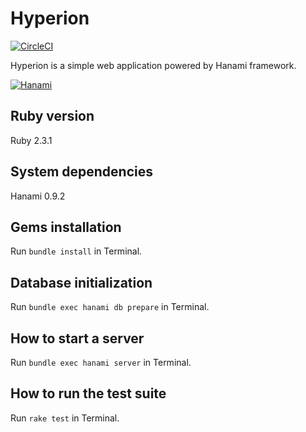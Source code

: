# Hyperion

[![CircleCI](https://circleci.com/gh/mzelenyuk/Hyperion.svg?style=svg&circle-token=58bd66ec02f0524e60393a7d3afe330bd556c9b4)](https://circleci.com/gh/mzelenyuk/Hyperion)

Hyperion is a simple web application powered by Hanami framework.

[![Hanami](http://hanamirb.org/images/logo.png)](http://hanamirb.org/)

## Ruby version

Ruby 2.3.1

## System dependencies

Hanami 0.9.2

## Gems installation

Run `bundle install` in Terminal.

## Database initialization

Run `bundle exec hanami db prepare` in Terminal.

## How to start a server

Run `bundle exec hanami server` in Terminal.

## How to run the test suite

Run `rake test` in Terminal.
